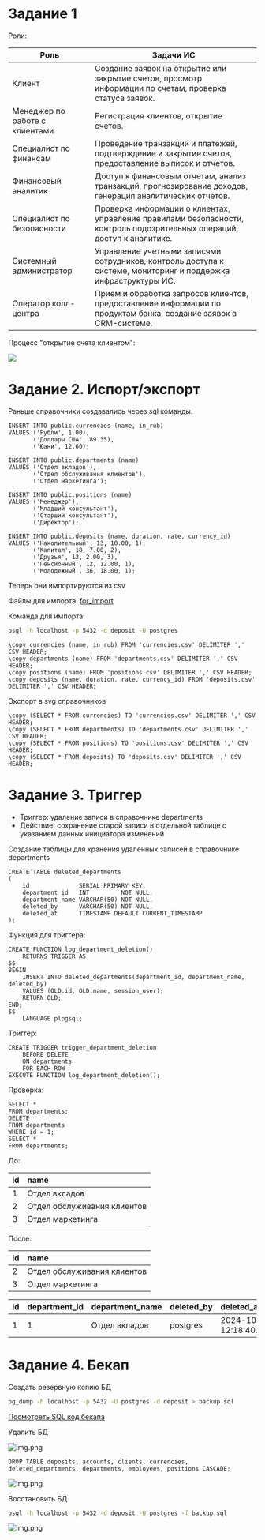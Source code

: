 # Задание 1

Роли:

| Роль                           | Задачи ИС                                                                                                                |
|--------------------------------|--------------------------------------------------------------------------------------------------------------------------|
| Клиент                         | Создание заявок на открытие или закрытие счетов, просмотр информации по счетам, проверка статуса заявок.                 |
| Менеджер по работе с клиентами | Регистрация клиентов, открытие счетов.                                                                                   |
| Специалист по финансам         | Проведение транзакций и платежей, подтверждение и закрытие счетов, предоставление выписок и отчетов.                     |
| Финансовый аналитик            | Доступ к финансовым отчетам, анализ транзакций, прогнозирование доходов, генерация аналитических отчетов.                |
| Специалист по безопасности     | Проверка информации о клиентах, управление правилами безопасности, контроль подозрительных операций, доступ к аналитике. |
| Системный администратор        | Управление учетными записями сотрудников, контроль доступа к системе, мониторинг и поддержка инфраструктуры ИС.          |
| Оператор колл-центра           | Прием и обработка запросов клиентов, предоставление информации по продуктам банка, создание заявок в CRM-системе.        |

Процесс "открытие счета клиентом":

![](bpmn/bpmn.svg)

# Задание 2. Испорт/экспорт

Раньше справочники создавались через sql команды.

```postgresql
INSERT INTO public.currencies (name, in_rub)
VALUES ('Рубли', 1.00),
       ('Доллары США', 89.35),
       ('Юани', 12.60);

INSERT INTO public.departments (name)
VALUES ('Отдел вкладов'),
       ('Отдел обслуживания клиентов'),
       ('Отдел маркетинга');

INSERT INTO public.positions (name)
VALUES ('Менеджер'),
       ('Младший консультант'),
       ('Старший консультант'),
       ('Директор');

INSERT INTO public.deposits (name, duration, rate, currency_id)
VALUES ('Накопительный', 13, 10.00, 1),
       ('Капитал', 18, 7.00, 2),
       ('Друзья', 13, 2.00, 3),
       ('Пенсионный', 12, 12.00, 1),
       ('Молодежный', 36, 18.00, 1);
```

Теперь они импортируются из csv

Файлы для импорта: [for_import](for_import)

Команда для импорта:

```bash
psql -h localhost -p 5432 -d deposit -U postgres
```

```psql
\copy currencies (name, in_rub) FROM 'currencies.csv' DELIMITER ',' CSV HEADER;
\copy departments (name) FROM 'departments.csv' DELIMITER ',' CSV HEADER;
\copy positions (name) FROM 'positions.csv' DELIMITER ',' CSV HEADER;
\copy deposits (name, duration, rate, currency_id) FROM 'deposits.csv' DELIMITER ',' CSV HEADER;
```

Экспорт в svg справочников

```
\copy (SELECT * FROM currencies) TO 'currencies.csv' DELIMITER ',' CSV HEADER;
\copy (SELECT * FROM departments) TO 'departments.csv' DELIMITER ',' CSV HEADER;
\copy (SELECT * FROM positions) TO 'positions.csv' DELIMITER ',' CSV HEADER;
\copy (SELECT * FROM deposits) TO 'deposits.csv' DELIMITER ',' CSV HEADER;
```

# Задание 3. Триггер

- Триггер: удаление записи в справочнике departments
- Действие: сохранение старой записи в отдельной таблице с указанием данных инициатора изменений

Создание таблицы для хранения удаленных записей в справочнике departments

```postgresql
CREATE TABLE deleted_departments
(
    id              SERIAL PRIMARY KEY,
    department_id   INT         NOT NULL,
    department_name VARCHAR(50) NOT NULL,
    deleted_by      VARCHAR(50) NOT NULL,
    deleted_at      TIMESTAMP DEFAULT CURRENT_TIMESTAMP
);
```

Функция для триггера:

```postgresql
CREATE FUNCTION log_department_deletion()
    RETURNS TRIGGER AS
$$
BEGIN
    INSERT INTO deleted_departments(department_id, department_name, deleted_by)
    VALUES (OLD.id, OLD.name, session_user);
    RETURN OLD;
END;
$$
    LANGUAGE plpgsql;
```

Триггер:

```postgresql
CREATE TRIGGER trigger_department_deletion
    BEFORE DELETE
    ON departments
    FOR EACH ROW
EXECUTE FUNCTION log_department_deletion();
```

Проверка:

```postgresql
SELECT *
FROM departments;
DELETE
FROM departments
WHERE id = 1;
SELECT *
FROM departments;
```

До:

| id | name                        |
|:---|:----------------------------|
| 1  | Отдел вкладов               |
| 2  | Отдел обслуживания клиентов |
| 3  | Отдел маркетинга            |

После:

| id | name                        |
|:---|:----------------------------|
| 2  | Отдел обслуживания клиентов |
| 3  | Отдел маркетинга            |

| id | department\_id | department\_name | deleted\_by | deleted\_at                |
|:---|:---------------|:-----------------|:------------|:---------------------------|
| 1  | 1              | Отдел вкладов    | postgres    | 2024-10-21 12:18:40.620103 |

# Задание 4. Бекап

Создать резервную копию БД

```bash
pg_dump -h localhost -p 5432 -U postgres -d deposit > backup.sql
```

[Посмотреть SQL код бекапа](backup.sql)

Удалить БД

![img.png](../docs/до_удаления.png)

```postgresql
DROP TABLE deposits, accounts, clients, currencies, deleted_departments, departments, employees, positions CASCADE;
```

![img.png](../docs/после_удаления.png)

Восстановить БД

```bash
psql -h localhost -p 5432 -d deposit -U postgres -f backup.sql
```

![img.png](../docs/после_восстановления.png)



